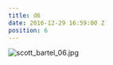 ```yaml
---
title: d6
date: 2016-12-29 16:59:00 Z
position: 6
---
```


![scott_bartel_06.jpg](/uploads/scott_bartel_06.jpg)